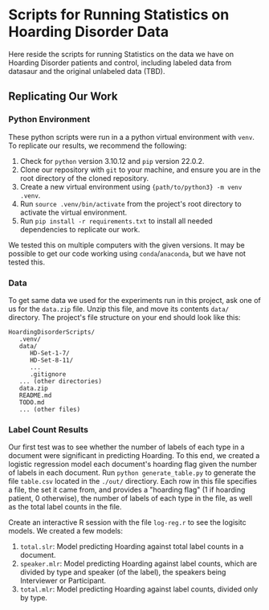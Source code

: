 # Scripts for Running Statistics on Hoarding Disorder Data

Here reside the scripts for running Statistics on the data we have on Hoarding Disorder patients and control, 
including labeled data from datasaur and the original unlabeled data (TBD). 

## Replicating Our Work

### Python Environment

These python scripts were run in a a python virtual environment with `venv`. To replicate our results, we recommend the following:
1. Check for `python` version 3.10.12 and `pip` version 22.0.2.
2. Clone our repository with `git` to your machine, and ensure you are in the root directory of the cloned repository.
3. Create a new virtual environment using `{path/to/python3} -m venv .venv`.
4. Run `source .venv/bin/activate` from the project's root directory to activate the virtual environment.
5. Run `pip install -r requirements.txt` to install all needed dependencies to replicate our work. 

We tested this on multiple computers with the given versions.  It may be possible to get our code working using `conda`/`anaconda`, but we have not tested this. 

### Data

To get same data we used for the experiments run in this project, ask one of us for the `data.zip` file. 
Unzip this file, and move its contents `data/` directory.  The project's file structure on your end should look like this:

```
HoardingDisorderScripts/
   .venv/
   data/
      HD-Set-1-7/
      HD-Set-8-11/
      ...
      .gitignore
   ... (other directories)
   data.zip
   README.md
   TODO.md
   ... (other files)
```

### Label Count Results

Our first test was to see whether the number of labels of each type in a document were significant in predicting Hoarding. To this end, we
created a logistic regression model each document's hoarding flag given the number of labels in each document.
Run `python generate_table.py` to generate the file `table.csv` located in the `./out/` directiory. Each row in this file specifies a file,
the set it came from, and provides a "hoarding flag" (1 if hoarding patient, 0 otherwise), the number of labels of each type in the file, as well as
the total label counts in the file.

Create an interactive R session with the file `log-reg.r` to see the logisitc models. 
We created a few models:

1. `total.slr`: Model predicting Hoarding against total label counts in a document.
2. `speaker.mlr`: Model predicting Hoarding against label counts, which are divided by type and speaker (of the label), the speakers being Interviewer or Participant.
3. `total.mlr`: Model predicting Hoarding against label counts, divided only by type.
